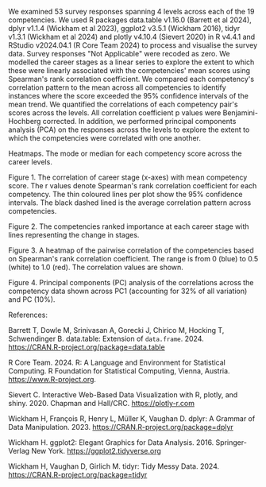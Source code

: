 We examined 53 survey responses spanning 4 levels across each of the 19 competencies. We used R packages data.table v1.16.0 (Barrett et al 2024), dplyr v1.1.4 (Wickham et al 2023), ggplot2 v3.5.1 (Wickham 2016), tidyr v1.3.1 (Wickham et al 2024) and plotly v4.10.4 (Sievert 2020) in R v4.4.1 and RStudio v2024.04.1 (R Core Team 2024) to process and visualise the survey data. Survey responses "Not Applicable" were recoded as zero. We modelled the career stages as a linear series to explore the extent to which these were linearly associated with the competencies' mean scores using Spearman's rank correlation coefficient. We compared each competency's correlation pattern to the mean across all competencies to identify instances where the score exceeded the 95% confidence intervals of the mean trend. We quantified the correlations of each competency pair's scores across the levels. All correlation coefficient p values were Benjamini-Hochberg corrected. In addition, we performed principal components analysis (PCA) on the responses across the levels to explore the extent to which the competencies were correlated with one another. 

Heatmaps. The mode or median for each competency score across the career levels.

Figure 1. The correlation of career stage (x-axes) with mean competency score. The r values denote Spearman's rank correlation coefficient for each competency. The thin coloured lines per plot show the 95% confidence intervals. The black dashed lined is the average correlation pattern across competencies. 

Figure 2. The competencies ranked importance at each career stage with lines representing the change in stages. 

Figure 3. A heatmap of the pairwise correlation of the competencies based on Spearman's rank correlation coefficient. The range is from 0 (blue) to 0.5 (white) to 1.0 (red). The correlation values are shown.

Figure 4. Principal components (PC) analysis of the correlations across the competency data shown across PC1 (accounting for 32% of all variation) and PC (10%). 


References:

Barrett T, Dowle M, Srinivasan A, Gorecki J, Chirico M, Hocking T, Schwendinger B. data.table: Extension of `data.frame`. 2024. https://CRAN.R-project.org/package=data.table

R Core Team. 2024. R: A Language and Environment for Statistical Computing. R Foundation for Statistical Computing, Vienna, Austria. https://www.R-project.org.

Sievert C. Interactive Web-Based Data Visualization with R, plotly, and shiny. 2020. Chapman and Hall/CRC. https://plotly-r.com

Wickham H, François R, Henry L, Müller K, Vaughan D. dplyr: A Grammar of Data Manipulation. 2023. https://CRAN.R-project.org/package=dplyr

Wickham H. ggplot2: Elegant Graphics for Data Analysis. 2016. Springer-Verlag New York. https://ggplot2.tidyverse.org

Wickham H, Vaughan D, Girlich M. tidyr: Tidy Messy Data. 2024. https://CRAN.R-project.org/package=tidyr

